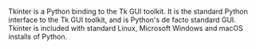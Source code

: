 Tkinter is a Python binding to the Tk GUI toolkit. It is the standard Python interface to the Tk GUI toolkit, and is Python's de facto standard GUI. 
Tkinter is included with standard Linux, Microsoft Windows and macOS installs of Python.
